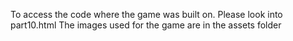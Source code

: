 To access the code where the game was built on. Please look into part10.html
The images used for the game are in the assets folder 

